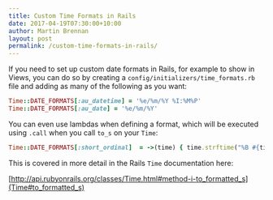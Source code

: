 ```yaml
---
title: Custom Time Formats in Rails
date: 2017-04-19T07:30:00+10:00
author: Martin Brennan
layout: post
permalink: /custom-time-formats-in-rails/
---
```


If you need to set up custom date formats in Rails, for example to show in Views, you can do so by creating a `config/initializers/time_formats.rb` file and adding as many of the following as you want:

```ruby
Time::DATE_FORMATS[:au_datetime] = '%e/%m/%Y %I:%M%P'
Time::DATE_FORMATS[:au_date] = '%e/%m/%Y'
```

You can even use lambdas when defining a format, which will be executed using `.call` when you call `to_s` on your `Time`:

```ruby
Time::DATE_FORMATS[:short_ordinal]  = ->(time) { time.strftime("%B #{time.day.ordinalize}") }
```

This is covered in more detail in the Rails `Time` documentation here:

[http://api.rubyonrails.org/classes/Time.html#method-i-to_formatted_s](Time#to_formatted_s)